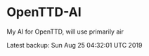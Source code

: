 # OpenTTD-AI
My AI for OpenTTD, will use primarily air

Latest backup: Sun Aug 25 04:32:01 UTC 2019
